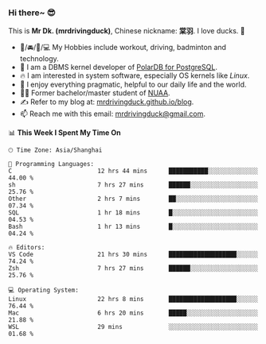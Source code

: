 ### Hi there~ 😎

This is **Mr Dk. (mrdrivingduck)**, Chinese nickname: **棠羽**. I love ducks. 🦆

- 💪/🚘/🏸/💻 My Hobbies include workout, driving, badminton and technology.
- 🍊 I am a DBMS kernel developer of [PolarDB for PostgreSQL](https://github.com/ApsaraDB/PolarDB-for-PostgreSQL).
- 🔥 I am interested in system software, especially OS kernels like *Linux*.
- 🔧 I enjoy everything pragmatic, helpful to our daily life and the world.
- 👨‍🎓 Former bachelor/master student of [NUAA](https://en.wikipedia.org/wiki/Nanjing_University_of_Aeronautics_and_Astronautics).
- ✍ Refer to my blog at: [mrdrivingduck.github.io/blog](https://mrdrivingduck.github.io/blog/).
- 📫 Reach me with this email: [mrdrivingduck@gmail.com](mailto:mrdrivingduck@gmail.com).

<!--START_SECTION:waka-->
📊 **This Week I Spent My Time On** 

```text
🕑︎ Time Zone: Asia/Shanghai

💬 Programming Languages: 
C                        12 hrs 44 mins      ███████████░░░░░░░░░░░░░░   44.00 % 
sh                       7 hrs 27 mins       ██████░░░░░░░░░░░░░░░░░░░   25.76 % 
Other                    2 hrs 7 mins        ██░░░░░░░░░░░░░░░░░░░░░░░   07.34 % 
SQL                      1 hr 18 mins        █░░░░░░░░░░░░░░░░░░░░░░░░   04.53 % 
Bash                     1 hr 13 mins        █░░░░░░░░░░░░░░░░░░░░░░░░   04.24 % 

🔥 Editors: 
VS Code                  21 hrs 30 mins      ███████████████████░░░░░░   74.24 % 
Zsh                      7 hrs 27 mins       ██████░░░░░░░░░░░░░░░░░░░   25.76 % 

💻 Operating System: 
Linux                    22 hrs 8 mins       ███████████████████░░░░░░   76.44 % 
Mac                      6 hrs 20 mins       █████░░░░░░░░░░░░░░░░░░░░   21.88 % 
WSL                      29 mins             ░░░░░░░░░░░░░░░░░░░░░░░░░   01.68 % 
```


<!--END_SECTION:waka-->

<!-- ![Mr Dk.'s GitHub Stats](https://github-readme-stats.vercel.app/api?username=mrdrivingduck&count_private&show_icons=true&theme=buefy) -->

<!-- ![Most Used Languages](https://github-readme-stats.vercel.app/api/top-langs/?username=mrdrivingduck&exclude_repo=mips32-CPU,snort-tcp-socket&theme=buefy&layout=compact&langs_count=10) -->


<!--
**mrdrivingduck/mrdrivingduck** is a ✨ _special_ ✨ repository because its `README.md` (this file) appears on your GitHub profile.

Here are some ideas to get you started:

- 🔭 I’m currently working on ...
- 🌱 I’m currently learning ...
- 👯 I’m looking to collaborate on ...
- 🤔 I’m looking for help with ...
- 💬 Ask me about ...
- 📫 How to reach me: ...
- 😄 Pronouns: ...
- ⚡ Fun fact: ...
-->
